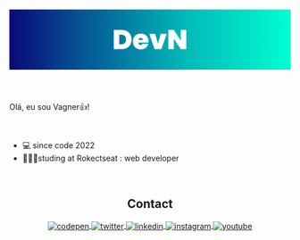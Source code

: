 <h1 align="center">
    <img src="./assets/devn.png" alt="Imagem do topo do documento com o meu Logo"/>
</h1>

<br/>

<p align="left" font-size="1px">Olá, eu sou Vagner👍!</p>

<br/>

- 💻 since code 2022
- 👨🏻‍💻studing at Rokectseat : web developer

<link rel="stylesheet" href="https://cdn.jsdelivr.net/gh/devicons/devicon@v2.15.1/devicon.min.css">
    <i class="devicon-html5-plain colored"></i>
    <i  class="devicon-css3-plain colored"></i>
    <i  class="devicon-javascript-plain colored"></i>
    <i  class="devicon-nodejs-plain colored"></i>
    <i  class="devicon-sqlite-plain colored"></i>
</div>

<br/>

<h2 align='center'>Contact</h2>

<p align="center">
<a href="https://codepen.io/Dev_Natividade" target="_blank">
  <img align="center" src="https://img.shields.io/badge/-Dev_Natividade-05122A?style=flat&logo=codepen" alt="codepen"/>
</a>
<a href="https://twitter.com/DevNatividade" target="_blank">
  <img align="center" src="https://img.shields.io/badge/-DevNatividade-05122A?style=flat&logo=twitter" alt="twitter"/>  
</a>
<a href="https://www.linkedin.com/in/vagner-junior-47316921b/" target="_blank">
  <img align="center" src="https://img.shields.io/badge/-Vagner Junior-05122A?style=flat&logo=linkedin" alt="linkedin"/>
</a>
<a href="https://www.instagram.com/vagner_natividade/" target="_blank">
 <img align="center" src="https://img.shields.io/badge/-Vagner_Natividade-05122A?style=flat&logo=instagram" alt="instagram"/>
</a>
<a href="https://www.youtube.com/channel/UCrm21eSvu1XwfsWbdrW_TEw" target="_blank">
 <img align="center" src="https://img.shields.io/badge/-DevN-05122A?style=flat&logo=youtube" alt="youtube"/>
</a>
</p>
